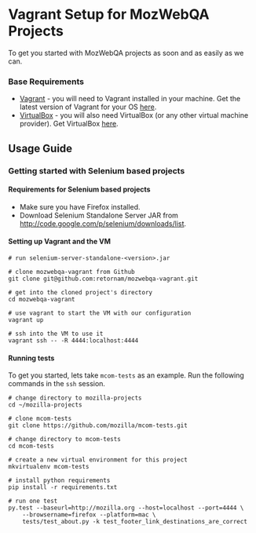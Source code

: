 # Vagrant Setup for MozWebQA Projects

To get you started with MozWebQA projects as soon and as easily as we can.

### Base Requirements

- [Vagrant][Vag] - you will need to Vagrant installed in your machine. Get 
  the latest version of Vagrant for your OS [here][VagDL].
- [VirtualBox][VB] - you will also need VirtualBox (or any other virtual 
  machine provider). Get VirtualBox [here][VBDL].

[Vag]: http://www.vagrantup.com/
[VagDL]: http://downloads.vagrantup.com/
[VB]: https://www.virtualbox.org/
[VBDL]: https://www.virtualbox.org/wiki/Downloads

## Usage Guide

### Getting started with Selenium based projects

#### Requirements for Selenium based projects

- Make sure you have Firefox installed.
- Download Selenium Standalone Server JAR from http://code.google.com/p/selenium/downloads/list.

#### Setting up Vagrant and the VM

```
# run selenium-server-standalone-<version>.jar

# clone mozwebqa-vagrant from Github
git clone git@github.com:retornam/mozwebqa-vagrant.git

# get into the cloned project's directory
cd mozwebqa-vagrant

# use vagrant to start the VM with our configuration
vagrant up

# ssh into the VM to use it
vagrant ssh -- -R 4444:localhost:4444
```

#### Running tests

To get you started, lets take `mcom-tests` as an example. Run the following commands in the `ssh` session.

```
# change directory to mozilla-projects
cd ~/mozilla-projects

# clone mcom-tests
git clone https://github.com/mozilla/mcom-tests.git

# change directory to mcom-tests
cd mcom-tests

# create a new virtual environment for this project
mkvirtualenv mcom-tests

# install python requirements
pip install -r requirements.txt

# run one test
py.test --baseurl=http://mozilla.org --host=localhost --port=4444 \
	--browsername=firefox --platform=mac \
	tests/test_about.py	-k test_footer_link_destinations_are_correct
```
